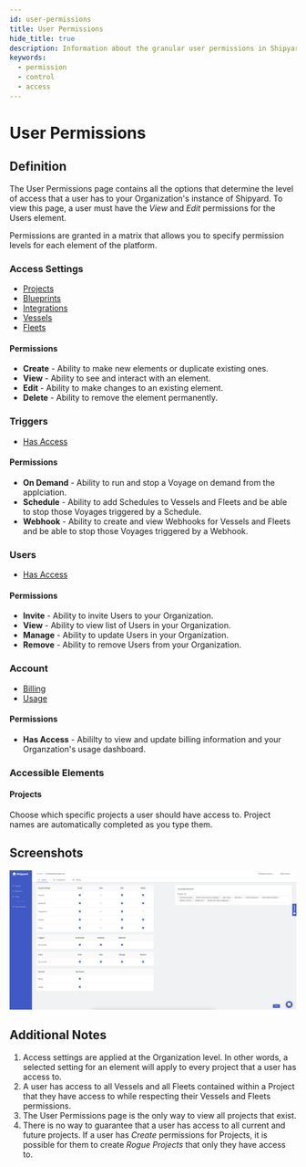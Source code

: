 ```yaml
---
id: user-permissions
title: User Permissions
hide_title: true
description: Information about the granular user permissions in Shipyard.
keywords:
  - permission
  - control
  - access
---
```


# User Permissions

## Definition

The User Permissions page contains all the options that determine the level of
access that a user has to your Organization's instance of Shipyard.
To view this page, a user must have the _View_ and _Edit_ permissions for the Users element.

Permissions are granted in a matrix that allows you to specify permission
levels for each element of the platform.

### Access Settings

- [Projects](../projects)
- [Blueprints](../blueprints.md)
- [Integrations](integrations/integrations-overview)
- [Vessels](../vessels.md)
- [Fleets](../fleets.md)

#### Permissions

- **Create** - Ability to make new elements or duplicate existing ones.
- **View** - Ability to see and interact with an element.
- **Edit** - Ability to make changes to an existing element.
- **Delete** - Ability to remove the element permanently.

### Triggers

- [Has Access](../triggers/triggers-overview)

#### Permissions

- **On Demand** - Ability to run and stop a Voyage on demand from the applciation.
- **Schedule** - Ability to add Schedules to Vessels and Fleets and be able to stop
those Voyages triggered by a Schedule.
- **Webhook** - Ability to create and view Webhooks for Vessels and Fleets and be
able to stop those Voyages triggered by a Webhook.

### Users

- [Has Access](user-management)

#### Permissions

- **Invite** - Ability to invite Users to your Organization.
- **View** - Ability to view list of Users in your Organization.
- **Manage** - Ability to update Users in your Organization.
- **Remove** - Ability to remove Users from your Organization.

### Account

- [Billing](billing)
- [Usage](usage-dashboard)

#### Permissions

- **Has Access** - Abililty to view and update billing information and your Organzation's
usage dashboard.

### Accessible Elements

#### Projects

Choose which specific projects a user should have access to.
Project names are automatically completed as you type them.

## Screenshots

![View of User Permissions](./UserPermissionsScreenshot.png)

## Additional Notes

1. Access settings are applied at the Organization level.
In other words, a selected setting for an element will apply to every project
that a user has access to.
2. A user has access to all Vessels and all Fleets contained within a Project
that they have access to while respecting their Vessels and Fleets permissions.
3. The User Permissions page is the only way to view all projects that exist.
4. There is no way to guarantee that a user has access to all current and future projects.
If a user has _Create_ permissions for Projects, it is possible for them to
create _Rogue Projects_ that only they have access to.
